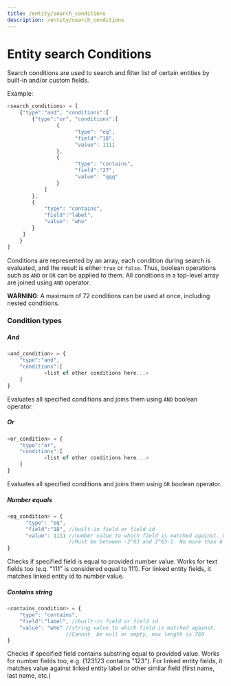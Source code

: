 ```yaml
---
title: /entity/search_conditions
description: /entity/search_conditions
---
```


# Entity search Conditions

Search conditions are used to search and filter list of certain entities by built-in and/or custom fields.

Example: 

```js
<search_conditions> = [
    {"type":"and", "conditions":[
        {"type":"or", "conditions":[
                {
                      "type": "eq",
                      "field":"18",
                      "value": 1111
                },
                {
                      "type": "contains",
                      "field":"27",
                      "value": "qqq"
                }
            ]
        },
        {
            "type": "contains",
            "field":"label",
            "value": "who"
        }
     ]
    }
]
```

Conditions are represented by an array, each condition during search is evaluated, and the result is either `true` or `false`.
Thus, boolean operations such as `AND` or `OR` can be applied to them. All conditions in a top-level array are joined using `AND` operator.

**WARNING**: A maximum of 72 conditions can be used at once, including nested conditions.

### Condition types

##### And
```js
<and_condition> = {
    "type":"and", 
    "conditions":[
            <list of other conditions here...>
    ]
}
```

Evaluates all specified conditions and joins them using `AND` boolean operator.

##### Or
```js
<or_condition> = {
    "type":"or", 
    "conditions":[
            <list of other conditions here...>
    ]
}
```

Evaluates all specified conditions and joins them using `OR` boolean operator.

##### Number equals
```js
<eq_condition> = {
      "type": "eq",
      "field":"18", //built-in field or field id
      "value": 1111 //number value to which field is matched against. Can be decimal. 
                    //Must be between -2^63 and 2^63-1. No more than 6 fraction digits
}
```

Checks if specified field is equal to provided number value. Works for text fields too (e.q. "111" is considered equal to 111).
 For linked entity fields, it matches linked entity id to number value.

##### Contains string

```js
<contains_condition> = {
    "type": "contains",
    "field":"label", //built-in field or field id
    "value": "who" //string value to which field is matched against. 
                   //Cannot  be null or empty, max length is 760
}
```

Checks if specified field contains substring equal to provided value. Works for number fields too, e.g. (123123 contains "123").
For linked entity fields, it matches value against linked entity label or other similar field (first name, last name, etc.)